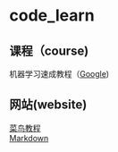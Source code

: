 # code_learn

## 课程（course)
机器学习速成教程（[Google](https://developers.google.com/machine-learning?hl=zh-cn))

## 网站(website)
[菜鸟教程](https://www.runoob.com)  
[Markdown](https://markdown.com.cn)
